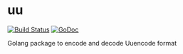 # uu

[![Build Status](https://travis-ci.org/tejainece/uu.svg?branch=master)](https://travis-ci.org/tejainece/uu) [![GoDoc](https://godoc.org/github.com/tejainece/uu?status.svg)](https://godoc.org/github.com/tejainece/uu) 

Golang package to encode and decode Uuencode format


